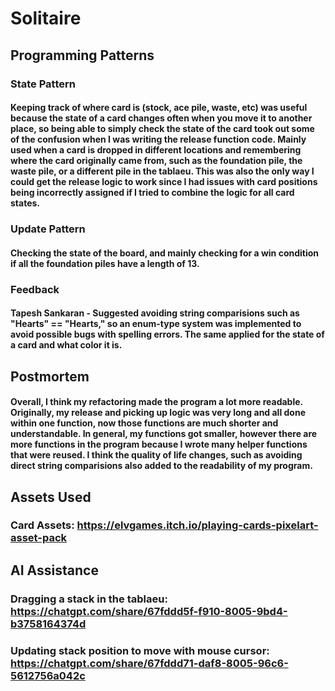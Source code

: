 # Solitaire

## Programming Patterns
### State Pattern
#### Keeping track of where card is (stock, ace pile, waste, etc) was useful because the state of a card changes often when you move it to another place, so being able to simply check the state of the card took out some of the confusion when I was writing the release function code. Mainly used when a card is dropped in different locations and remembering where the card originally came from, such as the foundation pile, the waste pile, or a different pile in the tablaeu. This was also the only way I could get the release logic to work since I had issues with card positions being incorrectly assigned if I tried to combine the logic for all card states.

### Update Pattern
#### Checking the state of the board, and mainly checking for a win condition if all the foundation piles have a length of 13.

### Feedback
#### Tapesh Sankaran - Suggested avoiding string comparisions such as "Hearts" == "Hearts," so an enum-type system was implemented to avoid possible bugs with spelling errors. The same applied for the state of a card and what color it is.

## Postmortem
#### Overall, I think my refactoring made the program a lot more readable. Originally, my release and picking up logic was very long and all done within one function, now those functions are much shorter and understandable. In general, my functions got smaller, however there are more functions in the program because I wrote many helper functions that were reused. I think the quality of life changes, such as avoiding direct string comparisions also added to the readability of my program.

## Assets Used
### Card Assets: https://elvgames.itch.io/playing-cards-pixelart-asset-pack

## AI Assistance
### Dragging a stack in the tablaeu: https://chatgpt.com/share/67fddd5f-f910-8005-9bd4-b3758164374d

### Updating stack position to move with mouse cursor: https://chatgpt.com/share/67fddd71-daf8-8005-96c6-5612756a042c
